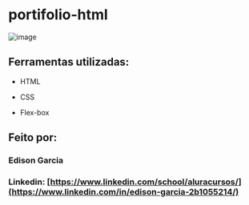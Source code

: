 # portifolio-html

![image](https://user-images.githubusercontent.com/77756047/211304452-220fedf0-f91b-490f-8a65-a60ce860bc5c.png)

## Ferramentas utilizadas:

* HTML

* CSS

* Flex-box

## Feito por:

### Edison Garcia

### Linkedin: [https://www.linkedin.com/school/aluracursos/](https://www.linkedin.com/in/edison-garcia-2b1055214/)


